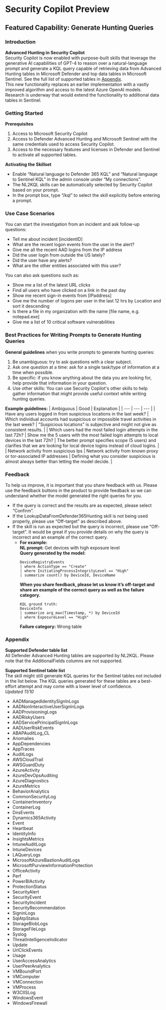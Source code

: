 # Security Copilot Preview
## Featured Capability: Generate Hunting Queries

### Introduction
**Advanced Hunting in Security Copilot**  
Security Copilot is now enabled with purpose-built skills that leverage the generative AI capabilities of GPT-4 to reason over a natural-language prompt and generate a KQL query capable of retrieving data from Advanced Hunting tables in Microsoft Defender and top data tables in Microsoft Sentinel. See the full list of supported tables in [Appendix](#appendix).  
This new functionality replaces an earlier implementation with a vastly improved algorithm and access to the latest Azure OpenAI models. Research is underway that would extend the functionality to additional data tables in Sentinel.

### Getting Started
**Prerequisites**
1. Access to Microsoft Security Copilot
2. Access to Defender Advanced Hunting and Microsoft Sentinel with the same credentials used to access Security Copilot.
3. Access to the necessary features and licenses in Defender and Sentinel to activate all supported tables.

**Activating the Skillset**
- Enable “Natural language to Defender 365 KQL” and “Natural language to Sentinel KQL” in the admin console under “My connections”.
- The NL2KQL skills can be automatically selected by Security Copilot based on your prompt.
- In the prompt box, type “/kql” to select the skill explicitly before entering a prompt.

### Use Case Scenarios
You can start the investigation from an incident and ask follow-up questions:
- Tell me about incident [incidentID]
- What are the recent logon events from the user in the alert?
- Give me all the recent AAD logins from the IP address
- Did the user login from outside the US lately?
- Did the user have any alerts?
- What are the other entities associated with this user?

You can also ask questions such as:
- Show me a list of the latest URL clicks
- Find all users who have clicked on a link in the past day
- Show me recent sign-in events from [IPaddress]
- Give me the number of logons per user in the last 12 hrs by Location and sort it descending
- Is there a file in my organization with the name [file name, e.g. notepad.exe]
- Give me a list of 10 critical software vulnerabilities

### Best Practices for Writing Prompts to Generate Hunting Queries
**General guidelines** when you write prompts to generate hunting queries:
1. Be unambiguous: try to ask questions with a clear subject.
2. Ask one question at a time: ask for a single task/type of information at a time when possible.
3. Be specific: if you know anything about the data you are looking for, help provide that information in your question.
4. Use other skills: You can use Security Copilot's other skills to help gather information that might provide useful context while writing hunting queries.

**Example guidelines:**
| Ambiguous | Good | Explanation |
| --- | --- | --- |
| Have any users logged in from suspicious locations in the last week? | Which individual accounts had suspicious or impossible travel activities in the last week? | "Suspicious locations" is subjective and might not give as consistent results. |
| Which users had the most failed login attempts in the last 72h? | Show me the 5 users with the most failed login attempts to local devices in the last 72h? | The better prompt specifies scope (5 users) and clarifies that we are looking for local device logins instead of cloud logins. |
| Network activity from suspicious Ips | Network activity from known proxy or tor-associated IP addresses | Defining what you consider suspicious is almost always better than letting the model decide. |

### Feedback
To help us improve, it is important that you share feedback with us. Please use the feedback buttons in the product to provide feedback so we can understand whether the model generated the right queries for you.
- If the query is correct and the results are as expected, please select “Confirm”.
- If the LookupDataFromDefender365Hunting skill is not being used properly, please use “Off-target” as described above.
- If the skill is run as expected but the query is incorrect, please use “Off-target”. It would be great if you provide details on why the query is incorrect and an example of the correct query.
  - **For example:**  
    **NL prompt:** Get devices with high exposure level  
    **Query generated by the model:**  
    ```
    DeviceRegistryEvents
    | where ActionType == "Create"
    | where InitiatingProcessIntegrityLevel == "High"
    | summarize count() by DeviceId, DeviceName
    ```  
    **When you share feedback, please let us know it’s off-target and share an example of the correct query as well as the failure category.**
    ```
    KQL ground truth:
    DeviceInfo
    | summarize arg_max(Timestamp, *) by DeviceId
    | where ExposureLevel == "High"
    ```  
    **Failure category:** Wrong table

### Appendix
**Supported Defender table list**  
All Defender Advanced Hunting tables are supported by NL2KQL. Please note that the AdditionalFields columns are not supported.

**Supported Sentinel table list**  
The skill might still generate KQL queries for the Sentinel tables not included in the list below. The KQL queries generated for these tables are a best-effort attempt and may come with a lower level of confidence.  
*Updated 11/10*
- AADManagedIdentitySignInLogs
- AADNonInteractiveUserSignInLogs
- AADProvisioningLogs
- AADRiskyUsers
- AADServicePrincipalSignInLogs
- AADUserRiskEvents
- ABAPAuditLog_CL
- Anomalies
- AppDependencies
- AppTraces
- AuditLogs
- AWSCloudTrail
- AWSGuardDuty
- AzureActivity
- AzureDevOpsAuditing
- AzureDiagnostics
- AzureMetrics
- BehaviorAnalytics
- CommonSecurityLog
- ContainerInventory
- ContainerLog
- DnsEvents
- Dynamics365Activity
- Event
- Heartbeat
- IdentityInfo
- InsightsMetrics
- IntuneAuditLogs
- IntuneDevices
- LAQueryLogs
- MicrosoftAzureBastionAuditLogs
- MicrosoftPurviewInformationProtection
- OfficeActivity
- Perf
- PowerBIActivity
- ProtectionStatus
- SecurityAlert
- SecurityEvent
- SecurityIncident
- SecurityRecommendation
- SigninLogs
- SqlAtpStatus
- StorageBlobLogs
- StorageFileLogs
- Syslog
- ThreatIntelligenceIndicator
- Update
- UrlClickEvents
- Usage
- UserAccessAnalytics
- UserPeerAnalytics
- VMBoundPort
- VMComputer
- VMConnection
- VMProcess
- W3CIISLog
- WindowsEvent
- WindowsFirewall
